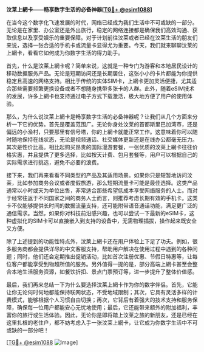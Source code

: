 **汶莱上網卡——畅享数字生活的必备神器[[TG💪+ @esim1088](https://t.me/s/esim1088)]**

在当今这个数字化飞速发展的时代，网络已经成为我们生活中不可或缺的一部分。无论是在家里、办公室还是外出旅行，稳定的网络连接都是确保我们高效沟通、获取信息以及享受娱乐的重要保障。对于计划前往汶莱或者已经在汶莱生活的朋友们来说，选择一张合适的手机卡或流量卡显得尤为重要。今天，我们就来聊聊汶莱的上網卡，看看它如何成为你数字生活的得力助手。

首先，什么是汶莱上網卡呢？简单来说，这就是一种专门为游客和本地居民设计的移动数据服务产品。无论是短期访问还是长期居住，这张小小的卡片都能为你提供稳定且高速的网络支持。相比于传统的实体SIM卡，上網卡更加灵活便捷，尤其适合那些需要频繁更换设备或者不想随身携带多张卡的人群。此外，随着eSIM技术的发展，许多上網卡也支持通过电子方式下载激活，极大地方便了用户的使用体验。

那么，为什么说汶莱上網卡是畅享数字生活的必备神器呢？让我们从几个方面来分析一下它的优势。首先是覆盖范围广。无论你身处汶莱的首都斯里巴加湾市，还是偏远的小渔村，只要那里有信号塔，你的上網卡就能正常工作。这意味着你可以随时随地保持在线状态，无论是视频通话、社交媒体更新还是在线办公都毫无压力。其次是性价比高。相比起购买昂贵的国际漫游套餐，一张优质的汶莱上網卡往往价格实惠，并且提供了更多选择，比如按天计费、包月套餐等，用户可以根据自己的实际需求进行挑选，避免不必要的浪费。

接下来，我们再来看看不同类型的产品及其适用场景。如果你只是短暂地访问汶莱，比如参加商务会议或者度假旅游，那么短期流量卡可能是最佳选择。这类产品通常以小时或天为单位出售，非常适合那些希望低成本享受网络服务的人士。而对于经常往返于不同国家之间的商务人士而言，则推荐考虑长期有效的手机卡。这类卡不仅能够提供长时间的数据流量支持，还可能附带语音通话功能，满足更广泛的通信需求。当然，如果你对科技前沿感兴趣，也可以尝试一下最新的eSIM卡，这种虚拟化的SIM卡可以直接嵌入到支持的设备中，无需物理插拔，操作起来既安全又方便。

除了上述提到的功能性特点外，汶莱上網卡还在用户体验上下足了功夫。例如，很多服务商都会提供详尽的中文客服支持，帮助用户解决在使用过程中遇到的各种问题；同时，他们还会定期推出促销活动，比如首次注册优惠、节假日特惠等，让每位客户都能享受到物超所值的服务。另外值得一提的是，部分高端上網卡甚至会整合本地生活服务资源，如餐饮折扣、景点门票预订等，进一步提升了整体价值感。

最后，我们再来总结一下为什么要选择汶莱上網卡作为你的数字伴侣。首先，它能让你无论何时何地都能保持联网状态，不受地域限制；其次，它具有灵活多样的计费模式，能够根据个人习惯自由切换；再次，它背后有着强大的技术支持和服务保障，确保每一位用户都能安心无忧地使用；最后，它还能带来额外的附加福利，丰富你的旅行或生活体验。因此，无论你是即将踏上汶莱之旅的新朋友，还是已经在这里扎根的老住户，都不妨考虑入手一张汶莱上網卡，让它成为你数字生活中不可或缺的一部分吧！

[[TG💪+ @esim1088](https://t.me/s/esim1088) ![Image](https://i.postimg.cc/4NQfJmqS/Snipaste-2025-05-13-00-14-12.png)]